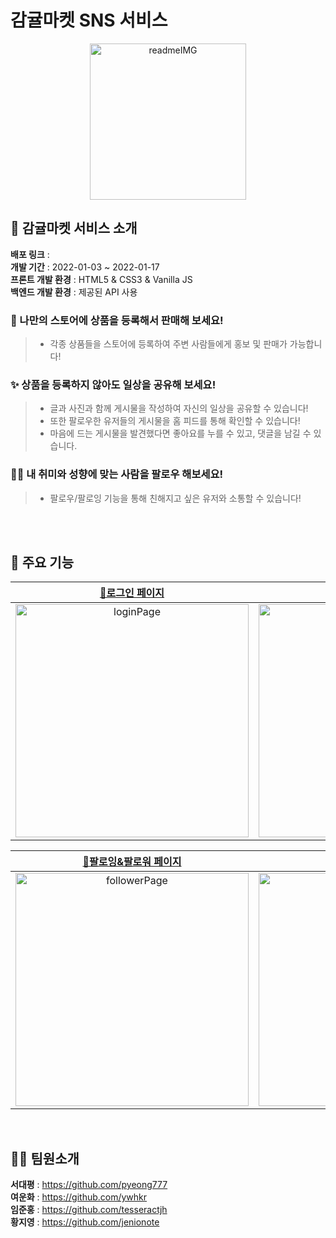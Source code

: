 # 감귤마켓 SNS 서비스

<p align='center'>
<img width="250" alt="readmeIMG" src="https://user-images.githubusercontent.com/80046065/150081875-93273245-9a6b-46f2-ae11-8d2673ec1e78.png">
</p>


## 🍊 감귤마켓 서비스 소개 

**배포 링크** :  <br>
**개발 기간** : 2022-01-03 ~ 2022-01-17 <br>
**프론트 개발 환경** : HTML5 & CSS3 & Vanilla JS <br>
**백엔드 개발 환경** : 제공된 API 사용

### 🛒 나만의 스토어에 상품을 등록해서 판매해 보세요!

> - 각종 상품들을 스토어에 등록하여 주변 사람들에게 홍보 및 판매가 가능합니다!
### ✨ 상품을 등록하지 않아도 일상을 공유해 보세요!
> - 글과 사진과 함께 게시물을 작성하여 자신의 일상을 공유할 수 있습니다!
> - 또한 팔로우한 유저들의 게시물을 홈 피드를 통해 확인할 수 있습니다!
> - 마음에 드는 게시물을 발견했다면 좋아요를 누를 수 있고, 댓글을 남길 수 있습니다.
### 🙋‍♂️ 내 취미와 성향에 맞는 사람을 팔로우 해보세요! 
> - 팔로우/팔로잉 기능을 통해 친해지고 싶은 유저와 소통할 수 있습니다!

<br>
<br>

## 🎯 주요 기능

| <a href="https://github.com/pyeong777/orange-market/wiki/%EC%A3%BC%EC%9A%94-%EA%B8%B0%EB%8A%A5-%EC%86%8C%EA%B0%9C#%EB%A1%9C%EA%B7%B8%EC%9D%B8-%ED%8E%98%EC%9D%B4%EC%A7%80">🔗로그인 페이지</a> | <a href="https://github.com/pyeong777/orange-market/wiki/%EC%A3%BC%EC%9A%94-%EA%B8%B0%EB%8A%A5-%EC%86%8C%EA%B0%9C#%ED%9A%8C%EC%9B%90%EA%B0%80%EC%9E%85-%ED%8E%98%EC%9D%B4%EC%A7%80">🔗회원가입 페이지</a> | <a href="https://github.com/15-cafewang/front-end/wiki/%ED%8E%98%EC%9D%B4%EC%A7%80%EB%B3%84-%EC%A3%BC%EC%9A%94-%EA%B8%B0%EB%8A%A5-%EC%86%8C%EA%B0%9C#-%EB%A9%94%EC%9D%B8-%ED%8E%98%EC%9D%B4%EC%A7%80">🔗메인 페이지</a> | <a href="https://github.com/15-cafewang/front-end/wiki/%ED%8E%98%EC%9D%B4%EC%A7%80%EB%B3%84-%EC%A3%BC%EC%9A%94-%EA%B8%B0%EB%8A%A5-%EC%86%8C%EA%B0%9C#-%EC%B9%B4%ED%8E%98%ED%9B%84%EA%B8%B0-%ED%8E%98%EC%9D%B4%EC%A7%80">🔗 게시글 작성 페이지</a> | <a href="https://github.com/15-cafewang/front-end/wiki/%ED%8E%98%EC%9D%B4%EC%A7%80%EB%B3%84-%EC%A3%BC%EC%9A%94-%EA%B8%B0%EB%8A%A5-%EC%86%8C%EA%B0%9C#-%EC%B9%B4%ED%8E%98%ED%9B%84%EA%B8%B0-%EC%9E%91%EC%84%B1-%ED%8E%98%EC%9D%B4%EC%A7%80">🔗 사용자 프로필 페이지</a> |
|:--:|:--:|:--:|:--:|:--:|
|<img width="373" alt="loginPage" src="https://user-images.githubusercontent.com/80046065/150074593-cf54607a-68d8-4056-bf0c-9fd2a1b5504b.png">|<img width="373" alt="joinPage" src="https://user-images.githubusercontent.com/80046065/150074607-2b2ceb68-5040-4c5c-b5f5-c3a646f2e987.png">|<img width="373" alt="mainPage" src="https://user-images.githubusercontent.com/80046065/150080892-19b13075-3981-4983-a0a6-0eac30afcd48.png">|<img width="373" alt="postPage" src="https://user-images.githubusercontent.com/80046065/150080896-8fcf6c38-cfb5-4814-9c1c-bcb609393040.png">|<img width="373" alt="profilePage" src="https://user-images.githubusercontent.com/80046065/150080903-86c2a4fb-39ea-40cb-85b0-5e24893f05e6.png">

| <a href="https://github.com/15-cafewang/front-end/wiki/%ED%8E%98%EC%9D%B4%EC%A7%80%EB%B3%84-%EC%A3%BC%EC%9A%94-%EA%B8%B0%EB%8A%A5-%EC%86%8C%EA%B0%9C#-%EC%B9%B4%ED%8E%98%ED%9B%84%EA%B8%B0-%EC%88%98%EC%A0%95-%ED%8E%98%EC%9D%B4%EC%A7%80">🔗팔로잉&팔로워 페이지</a> | <a href="https://github.com/15-cafewang/front-end/wiki/%ED%8E%98%EC%9D%B4%EC%A7%80%EB%B3%84-%EC%A3%BC%EC%9A%94-%EA%B8%B0%EB%8A%A5-%EC%86%8C%EA%B0%9C#-%EC%9C%A0%EC%A0%80-%ED%8E%98%EC%9D%B4%EC%A7%80">🔗프로필 수정 페이지</a> | <a href="https://github.com/15-cafewang/front-end/wiki/%ED%8E%98%EC%9D%B4%EC%A7%80%EB%B3%84-%EC%A3%BC%EC%9A%94-%EA%B8%B0%EB%8A%A5-%EC%86%8C%EA%B0%9C#-%ED%94%84%EB%A1%9C%ED%95%84-%ED%8E%B8%EC%A7%91-%ED%8E%98%EC%9D%B4%EC%A7%80">🔗상품 등록 페이지</a> | <a href="https://github.com/15-cafewang/front-end/wiki/%ED%8E%98%EC%9D%B4%EC%A7%80%EB%B3%84-%EC%A3%BC%EC%9A%94-%EA%B8%B0%EB%8A%A5-%EC%86%8C%EA%B0%9C#-%ED%8C%94%EB%A1%9C%EC%9B%8C%ED%8C%94%EB%A1%9C%EC%9E%89-%ED%8E%98%EC%9D%B4%EC%A7%80">🔗게시글 댓글 페이지</a> | <a href="https://github.com/15-cafewang/front-end/wiki/%ED%8E%98%EC%9D%B4%EC%A7%80%EB%B3%84-%EC%A3%BC%EC%9A%94-%EA%B8%B0%EB%8A%A5-%EC%86%8C%EA%B0%9C#-%EA%B2%80%EC%83%89-%ED%8E%98%EC%9D%B4%EC%A7%80">🔗채팅 페이지</a> |
|:--:|:--:|:--:|:--:|:--:|
|<img width="373" alt="followerPage" src="https://user-images.githubusercontent.com/80046065/150080888-be4bf2b2-0c61-4b9d-995b-6e352ba93fc1.png">|<img width="373" alt="editProfilePage" src="https://user-images.githubusercontent.com/80046065/150080885-b6c88b1c-0c12-4831-8ada-3f9539cb85e4.png">|<img width="373" alt="postProductPage" src="https://user-images.githubusercontent.com/80046065/150080898-48f96371-7032-4ece-a92f-79ee068cdcdf.png">|<img width="373" alt="postcommentPage" src="https://user-images.githubusercontent.com/80046065/150080872-18f04a20-152b-4fa2-804e-93269022196d.png">|<img width="373" alt="chatPage" src="https://user-images.githubusercontent.com/80046065/150080879-2a569fef-2783-4b24-bd54-517ec724ef6c.png">

<br>

##  👩‍💻 팀원소개

**서대평** : https://github.com/pyeong777 <br>
**여운화** : https://github.com/ywhkr <br>
**임준홍** : https://github.com/tesseractjh <br>
**황지영** : https://github.com/jenionote

